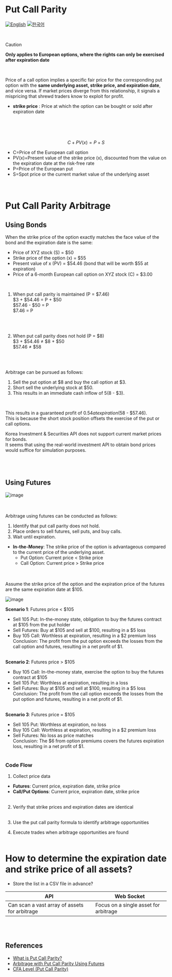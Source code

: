 # Put Call Parity
[![English](https://img.shields.io/badge/lang-English-blue.svg)](https://github.com/juho-creator/Investing/blob/main/EN/PutCallParity.md)
[![한국어](https://img.shields.io/badge/lang-한국어-red.svg)](https://github.com/juho-creator/Investing/blob/main/KR/PutCallParity.md)

</br>

> [!CAUTION]
> **Only applies to European options, where the rights can only be exercised after expiration date**

</br>


Price of a call option implies a specific fair price for the corresponding put option with the **same underlying asset, strike price, and expiration date**, and vice versa. If market prices diverge from this relationship, it signals a mispricing that shrewd traders know to exploit for profit. </br>
- **strike price** : Price at which the option can be bought or sold after expiration date

 </br></br></br>
  
$$ C+PV(x)=P+S $$


- C=Price of the European call option
- PV(x)=Present value of the strike price (x),
discounted from the value on the expiration
date at the risk-free rate
- P=Price of the European put
- S=Spot price or the current market value
of the underlying asset
</br></br></br>



# Put Call Parity Arbitrage
## Using Bonds

When the strike price of the option exactly matches the face value of the bond and the expiration date is the same:
- Price of XYZ stock (S) = $50
- Strike price of the option (x) = $55
- Present value of x (PV) = $54.46 (bond that will be worth $55 at expiration)
- Price of a 6-month European call option on XYZ stock (C) = $3.00

</br>

1. When put call parity is maintained (P = $7.46)</br>
$3 + $54.46 = P + $50 </br>
$57.46 - $50 = P </br>
$7.46 = P </br>
</br>
</br>


2. When put call parity does not hold (P = $8)</br>
$3 + $54.46 ≠ $8 + $50 </br>
$57.46 ≠ $58 </br>
</br>
</br>

Arbitrage can be pursued as follows:
1. Sell the put option at $8 and buy the call option at $3.  
2. Short sell the underlying stock at $50.
3. This results in an immediate cash inflow of $5 ($8 - $3).

</br>

This results in a guaranteed profit of $0.54 at expiration ($58 - $57.46).</br>
This is because the short stock position offsets the exercise of the put or call options.

Korea Investment & Securities API does not support current market prices for bonds. </br>
It seems that using the real-world investment API to obtain bond prices would suffice for simulation purposes.
</br></br></br></br>

## Using Futures
![image](https://github.com/user-attachments/assets/882a7b6e-6f45-42f1-9399-9aebe1842d53)
</br></br></br>

Arbitrage using futures can be conducted as follows:
1. Identify that put call parity does not hold.
2. Place orders to sell futures, sell puts, and buy calls.
3. Wait until expiration.

- **In-the-Money**: The strike price of the option is advantageous compared to the current price of the underlying asset.
    - Put Option: Current price < Strike price
    - Call Option: Current price > Strike price
</br></br></br>


Assume the strike price of the option and the expiration price of the futures are the same expiration date at $105.
</br>

![image](https://github.com/user-attachments/assets/e63a7a87-57a9-4d7c-b651-852edf2fa3d3)

**Scenario 1**: Futures price < $105  
- Sell 105 Put: In-the-money state, obligation to buy the futures contract at $105 from the put holder  
- Sell Futures: Buy at $105 and sell at $100, resulting in a $5 loss  
- Buy 105 Call: Worthless at expiration, resulting in a $2 premium loss  
Conclusion: The profit from the put option exceeds the losses from the call option and futures, resulting in a net profit of $1.
</br></br>

**Scenario 2**: Futures price > $105  
- Buy 105 Call: In-the-money state, exercise the option to buy the futures contract at $105  
- Sell 105 Put: Worthless at expiration, resulting in a loss  
- Sell Futures: Buy at $105 and sell at $100, resulting in a $5 loss  
Conclusion: The profit from the call option exceeds the losses from the put option and futures, resulting in a net profit of $1.
</br></br>

**Scenario 3**: Futures price = $105  
- Sell 105 Put: Worthless at expiration, no loss  
- Buy 105 Call: Worthless at expiration, resulting in a $2 premium loss  
- Sell Futures: No loss as price matches  
Conclusion: The $6 from option premiums covers the futures expiration loss, resulting in a net profit of $1.
</br></br>

### Code Flow
1. Collect price data
- **Futures**: Current price, expiration date, strike price
- **Call/Put Options**: Current price, expiration date, strike price
</br></br>

2. Verify that strike prices and expiration dates are identical
</br></br>

3. Use the put call parity formula to identify arbitrage opportunities
   
4. Execute trades when arbitrage opportunities are found
</br></br>

# How to determine the expiration date and strike price of all assets?
- Store the list in a CSV file in advance?

| API | Web Socket | 
| -------- | -------- |
| Can scan a vast array of assets for arbitrage | Focus on a single asset for arbitrage |

</br></br>

## References
- [What is Put Call Parity?](https://www.investopedia.com/terms/p/putcallparity.asp)
- [Arbitrage with Put Call Parity Using Futures](https://www.cmegroup.com/education/courses/introduction-to-options/put-call-parity.html)
- [CFA Level (Put Call Parity)](https://www.youtube.com/watch?v=SbkvkU7-dEA&ab_channel=PrepNuggets)


